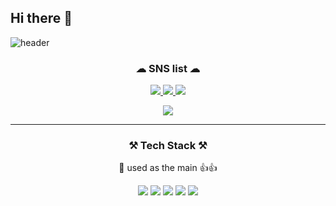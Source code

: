 ## Hi there 👋
![header](https://capsule-render.vercel.app/api?type=waving&color=auto&height=300&section=header&text=Welcome&fontSize=90&animation=fadeIn&fontAlignY=38&desc=cereal-with-water's%20GitHub%20Profile&descAlignY=51&descAlign=62) 

<h3 align="center">☁ SNS list ☁</h3>

<p align="center">
  <a href="https://yourblog.com" target="_blank">
    <img src="https://img.shields.io/badge/DevBlog-111111?style=flat-square&logo=githubpages&logoColor=white"/>
  </a>
  <a href="https://facebook.com/yourid" target="_blank">
    <img src="https://img.shields.io/badge/Facebook-1877F2?style=flat-square&logo=facebook&logoColor=white"/>
  </a>
  <a href="https://instagram.com/yourid" target="_blank">
    <img src="https://img.shields.io/badge/Instagram-E4405F?style=flat-square&logo=instagram&logoColor=white"/>
  </a>
</p>

<p align="center">
  <a href="https://hits.seeyoufarm.com">
    <img src="https://hits.seeyoufarm.com/api/count/incr/badge.svg?url=https://github.com/cereal-with-water/cereal-with-water&count_bg=%2379C83D&title_bg=%23555555&icon=&icon_color=%23E7E7E7&title=hits&edge_flat=false"/>
  </a>
</p>




---

<h3 align="center">⚒ Tech Stack ⚒</h3>
<p align="center">🔑 used as the main 👍👍</p>

<p align="center">
  <img src="https://img.shields.io/badge/JAVA-007396?style=for-the-badge&logo=openjdk&logoColor=white"/>
  <img src="https://img.shields.io/badge/SPRING-6DB33F?style=for-the-badge&logo=spring&logoColor=white"/>
  <img src="https://img.shields.io/badge/SPRINGBOOT-6DB33F?style=for-the-badge&logo=springboot&logoColor=white"/>
  <img src="https://img.shields.io/badge/JAVASCRIPT-F7DF1E?style=for-the-badge&logo=javascript&logoColor=black"/>
  <img src="https://img.shields.io/badge/AWS-232F3E?style=for-the-badge&logo=amazonaws&logoColor=white"/>
</p>

